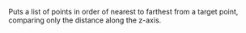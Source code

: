 Puts a list of points in order of nearest to farthest from a target point, comparing only the distance along the z-axis.
